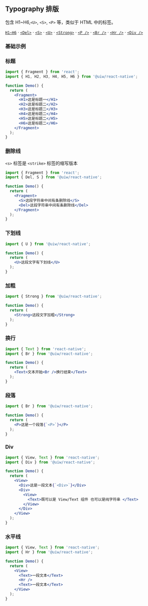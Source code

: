 Typography 排版
---

包含 H1~H6,`<U>`, `<S>`, `<P>` 等，类似于 HTML 中的标签。

[`H1~H6`](#标题) · [`<Del>`](#删除线) · [`<S>`](#删除线) · [`<U>`](#下划线) · [`<Strong>`](#加粗) · [`<P />`](#段落) · [`<Br />`](#换行) · [`<Hr />`](#水平线) · [`<Div />`](#div)

### 基础示例

### 标题

```jsx
import { Fragment } from 'react';
import { H1, H2, H3, H4, H5, H6 } from '@uiw/react-native';

function Demo() {
  return (
    <Fragment>
      <H1>这是标题一</H1>
      <H2>这是标题二</H2>
      <H3>这是标题二</H3>
      <H4>这是标题二</H4>
      <H5>这是标题二</H5>
      <H6>这是标题二</H6>
    </Fragment>
  );
}
```

### 删除线

`<s>` 标签是 `<strike>` 标签的缩写版本

```jsx
import { Fragment } from 'react';
import { Del, S } from '@uiw/react-native';

function Demo() {
  return (
    <Fragment>
      <S>这段字符串中间有条删除线</S>
      <Del>这段字符串中间有条删除线</Del>
    </Fragment>
  );
}
```

### 下划线

```jsx
import { U } from '@uiw/react-native';

function Demo() {
  return (
    <U>这段文字有下划线</U>
  );
}
```

### 加粗

```jsx
import { Strong } from '@uiw/react-native';

function Demo() {
  return (
    <Strong>这段文字加粗</Strong>
  );
}
```

### 换行

```jsx
import { Text } from 'react-native';
import { Br } from '@uiw/react-native';

function Demo() {
  return (
    <Text>文本开始<Br />换行结束</Text>
  );
}
```

### 段落

```jsx
import { Br } from '@uiw/react-native';

function Demo() {
  return (
    <P>这是一个段落{`<P>`}</P>
  );
}
```

### Div

```jsx
import { View, Text } from 'react-native';
import { Div } from '@uiw/react-native';

function Demo() {
  return (
    <View>
      <Div>这是一段文本{`<Div>`}</Div>
      <Div>
        <View>
          <Text>既可以是 View/Text 组件 也可以是纯字符串 </Text>
        </View>
      </Div>
    </View>
  );
}
```

### 水平线

```jsx
import { View, Text } from 'react-native';
import { Hr } from '@uiw/react-native';

function Demo() {
  return (
    <View>
      <Text>一段文本</Text>
      <Hr />
      <Text>一段文本</Text>
    </View>
  );
}
```
